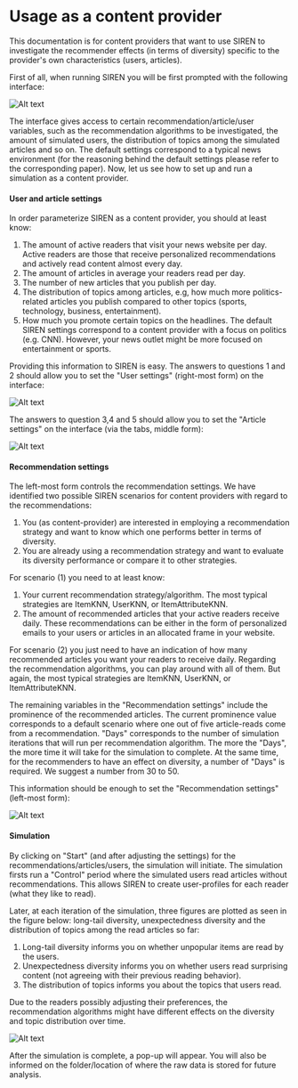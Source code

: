# Usage as a content provider

This documentation is for content providers that want to use SIREN to investigate the recommender effects (in terms of diversity) specific to the provider's own characteristics (users, articles). 

First of all, when running SIREN you will be first prompted with the following interface:

![Alt text](https://github.com/dbountouridis/siren/blob/master/images/interface.png?raw=true "Interface")

The interface gives access to certain recommendation/article/user variables, such as the recommendation algorithms to be investigated, the amount of simulated users, the distribution of topics among the simulated articles and so on. The default settings correspond to a typical news environment (for the reasoning behind the default settings please refer to the corresponding paper). Now, let us see how to set up and run a simulation as a content provider.

#### User and article settings
In order parameterize SIREN as a content provider, you should at least know:
1. The amount of active readers that visit your news website per day. Active readers are those that receive personalized recommendations and actively read content almost every day. 
2. The amount of articles in average your readers read per day.
3. The number of new articles that you publish per day.
4. The distribution of topics among articles, e.g, how much more politics-related articles you publish compared to other topics (sports, technology, business, entertainment). 
5. How much you promote certain topics on the headlines. The default SIREN settings correspond to a content provider with a focus on politics (e.g. CNN). However, your news outlet might be more focused on entertainment or sports.

Providing this information to SIREN is easy. The answers to questions 1 and 2 should allow you to set the "User settings" (right-most form) on the interface:

![Alt text](https://github.com/dbountouridis/siren/blob/master/images/users.png?raw=true "users")

The answers to question 3,4 and 5 should allow you to set the "Article settings" on the interface (via the tabs, middle form):

![Alt text](https://github.com/dbountouridis/siren/blob/master/images/articles.png?raw=true "articles")

#### Recommendation settings

The left-most form controls the recommendation settings. We have identified two possible SIREN scenarios for content providers with regard to the recommendations:
1. You (as content-provider) are interested in employing a recommendation strategy and want to know which one performs better in terms of diversity.
2. You are already using a recommendation strategy and want to evaluate its diversity performance or compare it to other strategies.

For scenario (1) you need to at least know:
1. Your current recommendation strategy/algorithm. The most typical strategies are ItemKNN, UserKNN, or ItemAttributeKNN.
2. The amount of recommended articles that your active readers receive daily. These recommendations can be either in the form of personalized emails to your users or articles in an allocated frame in your website. 

For scenario (2) you just need to have an indication of how many recommended articles you want your readers to receive daily. Regarding the recommendation algorithms, you can play around with all of them. But again, the most typical strategies are ItemKNN, UserKNN, or ItemAttributeKNN.

The remaining variables in the "Recommendation settings" include the prominence of the recommended articles. The current prominence value corresponds to a default scenario where one out of five article-reads come from a recommendation. "Days" corresponds to the number of simulation iterations that will run per recommendation algorithm. The more the "Days", the more time it will take for the simulation to complete. At the same time, for the recommenders to have an effect on diversity, a number of "Days" is required. We suggest a number from 30 to 50.

This information should be enough to set the "Recommendation settings" (left-most form):


![Alt text](https://github.com/dbountouridis/siren/blob/master/images/recommendations.png?raw=true "articles")


#### Simulation

By clicking on "Start" (and after adjusting the settings) for the recommendations/articles/users, the simulation will initiate. The simulation firsts run a "Control" period where the simulated users read articles without recommendations. This allows SIREN to create user-profiles for each reader (what they like to read).

Later, at each iteration of the simulation, three figures are plotted as seen in the figure below: long-tail diversity, unexpectedness diversity and the distribution of topics among the read articles so far:
1. Long-tail diversity informs you on whether unpopular items are read by the users.
2. Unexpectedness diversity informs you on whether users read surprising content (not agreeing with their previous reading behavior).
3. The distribution of topics informs you about the topics that users read.

Due to the readers possibly adjusting their preferences, the recommendation algorithms might have different effects on the diversity and topic distribution over time.

![Alt text](https://github.com/dbountouridis/siren/blob/master/images/figures.png?raw=true "Figures")

After the simulation is complete, a pop-up will appear. You will also be informed on the folder/location of where the raw data is stored for future analysis.


